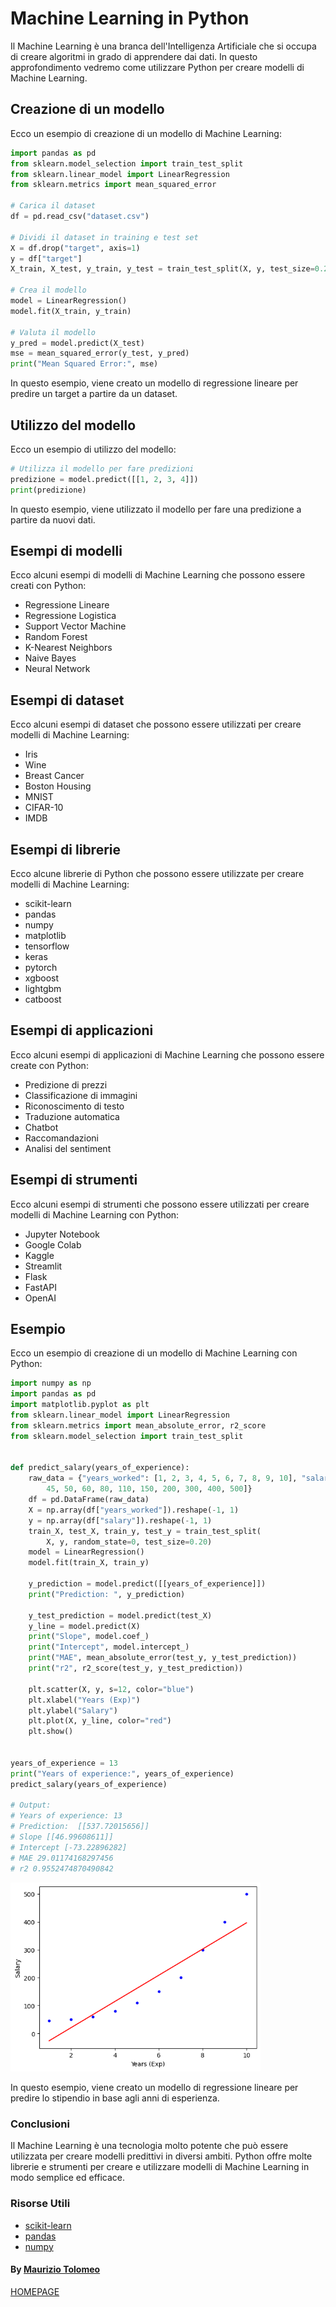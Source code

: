 # Machine Learning in Python

Il Machine Learning è una branca dell'Intelligenza Artificiale che si occupa di creare algoritmi in grado di apprendere dai dati. In questo approfondimento vedremo come utilizzare Python per creare modelli di Machine Learning.

## Creazione di un modello

Ecco un esempio di creazione di un modello di Machine Learning:

```python
import pandas as pd
from sklearn.model_selection import train_test_split
from sklearn.linear_model import LinearRegression
from sklearn.metrics import mean_squared_error

# Carica il dataset
df = pd.read_csv("dataset.csv")

# Dividi il dataset in training e test set
X = df.drop("target", axis=1)
y = df["target"]
X_train, X_test, y_train, y_test = train_test_split(X, y, test_size=0.2, random_state=42)

# Crea il modello
model = LinearRegression()
model.fit(X_train, y_train)

# Valuta il modello
y_pred = model.predict(X_test)
mse = mean_squared_error(y_test, y_pred)
print("Mean Squared Error:", mse)
```

In questo esempio, viene creato un modello di regressione lineare per predire un target a partire da un dataset.

## Utilizzo del modello

Ecco un esempio di utilizzo del modello:

```python
# Utilizza il modello per fare predizioni
predizione = model.predict([[1, 2, 3, 4]])
print(predizione)
```

In questo esempio, viene utilizzato il modello per fare una predizione a partire da nuovi dati.

## Esempi di modelli

Ecco alcuni esempi di modelli di Machine Learning che possono essere creati con Python:

- Regressione Lineare
- Regressione Logistica
- Support Vector Machine
- Random Forest
- K-Nearest Neighbors
- Naive Bayes
- Neural Network

## Esempi di dataset

Ecco alcuni esempi di dataset che possono essere utilizzati per creare modelli di Machine Learning:

- Iris
- Wine
- Breast Cancer
- Boston Housing
- MNIST
- CIFAR-10
- IMDB

## Esempi di librerie

Ecco alcune librerie di Python che possono essere utilizzate per creare modelli di Machine Learning:

- scikit-learn
- pandas
- numpy
- matplotlib
- tensorflow
- keras
- pytorch
- xgboost
- lightgbm
- catboost

## Esempi di applicazioni

Ecco alcuni esempi di applicazioni di Machine Learning che possono essere create con Python:

- Predizione di prezzi
- Classificazione di immagini
- Riconoscimento di testo
- Traduzione automatica
- Chatbot
- Raccomandazioni
- Analisi del sentiment

## Esempi di strumenti

Ecco alcuni esempi di strumenti che possono essere utilizzati per creare modelli di Machine Learning con Python:

- Jupyter Notebook
- Google Colab
- Kaggle
- Streamlit
- Flask
- FastAPI
- OpenAI

## Esempio

Ecco un esempio di creazione di un modello di Machine Learning con Python:

```python
import numpy as np
import pandas as pd
import matplotlib.pyplot as plt
from sklearn.linear_model import LinearRegression
from sklearn.metrics import mean_absolute_error, r2_score
from sklearn.model_selection import train_test_split


def predict_salary(years_of_experience):
    raw_data = {"years_worked": [1, 2, 3, 4, 5, 6, 7, 8, 9, 10], "salary": [
        45, 50, 60, 80, 110, 150, 200, 300, 400, 500]}
    df = pd.DataFrame(raw_data)
    X = np.array(df["years_worked"]).reshape(-1, 1)
    y = np.array(df["salary"]).reshape(-1, 1)
    train_X, test_X, train_y, test_y = train_test_split(
        X, y, random_state=0, test_size=0.20)
    model = LinearRegression()
    model.fit(train_X, train_y)

    y_prediction = model.predict([[years_of_experience]])
    print("Prediction: ", y_prediction)

    y_test_prediction = model.predict(test_X)
    y_line = model.predict(X)
    print("Slope", model.coef_)
    print("Intercept", model.intercept_)
    print("MAE", mean_absolute_error(test_y, y_test_prediction))
    print("r2", r2_score(test_y, y_test_prediction))

    plt.scatter(X, y, s=12, color="blue")
    plt.xlabel("Years (Exp)")
    plt.ylabel("Salary")
    plt.plot(X, y_line, color="red")
    plt.show()


years_of_experience = 13
print("Years of experience:", years_of_experience)
predict_salary(years_of_experience)

# Output:
# Years of experience: 13
# Prediction:  [[537.72015656]]
# Slope [[46.99608611]]
# Intercept [-73.22896282]
# MAE 29.01174168297456
# r2 0.9552474870490842
```

<img width="400" src="./assets/images/machine-learning.png" alt="awesome logo of python">

In questo esempio, viene creato un modello di regressione lineare per predire lo stipendio in base agli anni di esperienza.

### Conclusioni

Il Machine Learning è una tecnologia molto potente che può essere utilizzata per creare modelli predittivi in diversi ambiti. Python offre molte librerie e strumenti per creare e utilizzare modelli di Machine Learning in modo semplice ed efficace.

### Risorse Utili

- [scikit-learn](https://scikit-learn.org/stable/)
- [pandas](https://pandas.pydata.org/)
- [numpy](https://numpy.org/)

#### By [Maurizio Tolomeo](https://github.com/moris88)

[HOMEPAGE](https://moris88.github.io/formazione-python/)
